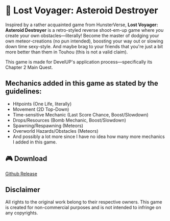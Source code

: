# 🚀 Lost Voyager: Asteroid Destroyer
Inspired by a rather acquainted game from HunsterVerse, **Lost Voyager: Asteroid Destroyer** is a retro-styled reverse shoot-em-up game where _you_ create your own obstacles—literally! Become the master of dodging your own meteor-creations (no pun intended), boosting your way out or slowing down time sexy-style.  And maybe brag to your friends that you're just a bit more better than them in Touhou (this is not a valid claim).

This game is made for DevelUP's application process—specifically its Chapter 2 Main Quest.

## Mechanics added in this game as stated by the guidelines:
- Hitpoints (One Life, literally)
- Movement (2D Top-Down)
- Time-sensitive Mechanic (Last Score Chance, Boost/Slowdown)
- Drops/Resources (Bomb Mechanic, Boost/Slowdown)
- Spawning/Respawning (Meteors)
- Overworld Hazards/Obstacles (Meteors)
- And possibly a lot more since I have no idea how many more mechanics I added in this game.

## 🎮 Download
[Github Release](https://github.com/FlamingHerb/develup-chapter-2-quest/releases)

## Disclaimer
All rights to the original work belong to their respective owners. This game is created for non-commercial purposes and is not intended to infringe on any copyrights.
